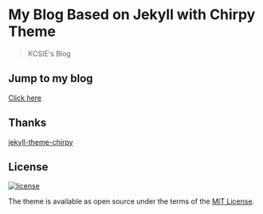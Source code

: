 # My Blog Based on Jekyll with Chirpy Theme

> KCSIE's Blog

## Jump to my blog

[Click here](https://kcsie.github.io/)

## Thanks

[jekyll-theme-chirpy](https://github.com/cotes2020/jekyll-theme-chirpy)

## License

[![license](https://img.shields.io/github/license/KeJunMao/jekyll-theme-mdui.svg?style=flat-square)](https://github.com/KeJunMao/jekyll-theme-mdui/blob/master/LICENSE.txt)

The theme is available as open source under the terms of the [MIT License](https://opensource.org/licenses/MIT).